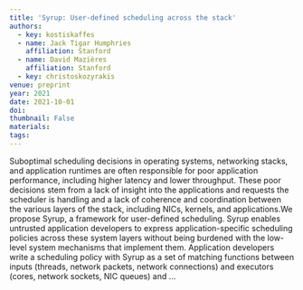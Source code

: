 ```yaml
---
title: 'Syrup: User-defined scheduling across the stack'
authors:
  - key: kostiskaffes
  - name: Jack Tigar Humphries
    affiliation: Stanford
  - name: David Mazières
    affiliation: Stanford
  - key: christoskozyrakis
venue: preprint
year: 2021
date: 2021-10-01
doi: 
thumbnail: False
materials:
tags:
---
```

Suboptimal scheduling decisions in operating systems, networking stacks, and application runtimes are often responsible for poor application performance, including higher latency and lower throughput. These poor decisions stem from a lack of insight into the applications and requests the scheduler is handling and a lack of coherence and coordination between the various layers of the stack, including NICs, kernels, and applications.We propose Syrup, a framework for user-defined scheduling. Syrup enables untrusted application developers to express application-specific scheduling policies across these system layers without being burdened with the low-level system mechanisms that implement them. Application developers write a scheduling policy with Syrup as a set of matching functions between inputs (threads, network packets, network connections) and executors (cores, network sockets, NIC queues) and …
